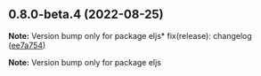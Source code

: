 ## 0.8.0-beta.4 (2022-08-25)

**Note:** Version bump only for package eljs* fix(release): changelog ([ee7a754](https://github.com/chnliquan/eljs/commit/ee7a754))

**Note:** Version bump only for package eljs